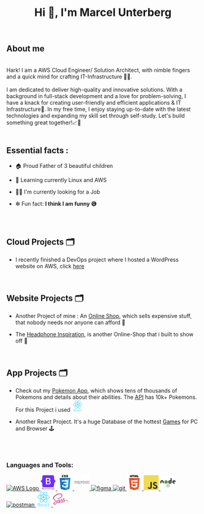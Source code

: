 
<h1 align="center">Hi 👋, I'm Marcel Unterberg</h1>
<br>

## About me

<br>
Hark! I am a AWS Cloud Engineer/ Solution Architect, with nimble fingers and a quick mind for crafting IT-Infrastructure 🧑‍💻.
<br>
<br>
I am dedicated to deliver high-quality and innovative solutions. With a background in full-stack development and a love for problem-solving, I have a knack for creating user-friendly and efficient applications & IT Infrastructure📱. In my free time, I enjoy staying up-to-date with the latest technologies and expanding my skill set through self-study. Let's build something great together!📈🌟
<br>
<br>

## Essential facts :

- 🏠 Proud Father of 3 beautiful children
- 📝 Learning currently Linux and AWS
- 🧑‍💻 I'm currently looking for a Job 


- ❇ Fun fact: **I think I am funny 😅**

<br>
<br>

## Cloud Projects 🗂

- I recently finished a DevOps project where I hosted a WordPress website on AWS, click <a href="https://github.com/Qadaar-TU/Host-a-WordPress-Website-on-AWS-.git" target="_blank" rel="noopener">here</a>

<br>

## Website Projects 🗂


- Another Project of mine : An <a href="https://qadaar-tu.github.io/design-shop/" target="_blank" rel="noopener">Online Shop</a>, which sells expensive stuff, that nobody needs nor anyone can afford 🤣

- The <a href="https://qadaar-tu.github.io/Headphone-Inspiration/index.html" target="_blank" rel="noopener">Headphone Inspiration</a>, is another Online-Shop that i built to show off 💪 

<br>

## App Projects 🗂

- Check out my <a href="https://iridescent-maamoul-d8c323.netlify.app/
" target="_blank" rel="noopener">Pokemon App</a>, which shows tens of thousands of Pokemons and details about their abilities. The <a href="https://pokeapi.co/
" target="_blank" rel="noopener">API</a> has 10k+ Pokemons. For this Project i used <a href="https://reactjs.org/" target="_blank" rel="noreferrer"> <img src="https://raw.githubusercontent.com/devicons/devicon/master/icons/react/react-original-wordmark.svg" alt="react" width="30" height="30"/> </a>

- Another React Project. It's a huge Database of the hottest <a href="https://exquisite-daifuku-ec7552.netlify.app/
" target="_blank" rel="noopener">Games</a> for PC and Browser 🕹️

<br>
<br>


<h3 align="left">Languages and Tools:</h3>








<p align="left"> <a href="https://getbootstrap.com" target="_blank" rel="noreferrer">
  <img src="https://www.pngall.com/wp-content/uploads/13/AWS-Logo-PNG-File.png" alt="AWS Logo" width="40">
</a>
<a href="https://getbootstrap.com" target="_blank" rel="noreferrer"> <img src="https://raw.githubusercontent.com/devicons/devicon/master/icons/bootstrap/bootstrap-plain-wordmark.svg" alt="bootstrap" width="40" height="40"/> </a> <a href="https://www.w3schools.com/css/" target="_blank" rel="noreferrer"> <img src="https://raw.githubusercontent.com/devicons/devicon/master/icons/css3/css3-original-wordmark.svg" alt="css3" width="40" height="40"/> </a> <a href="https://expressjs.com" target="_blank" rel="noreferrer"> <img src="https://raw.githubusercontent.com/devicons/devicon/master/icons/express/express-original-wordmark.svg" alt="express" width="40" height="40"/> </a> <a href="https://www.figma.com/" target="_blank" rel="noreferrer"> <img src="https://www.vectorlogo.zone/logos/figma/figma-icon.svg" alt="figma" width="40" height="40"/> </a> <a href="https://git-scm.com/" target="_blank" rel="noreferrer"> <img src="https://www.vectorlogo.zone/logos/git-scm/git-scm-icon.svg" alt="git" width="40" height="40"/> </a> <a href="https://www.w3.org/html/" target="_blank" rel="noreferrer"> <img src="https://raw.githubusercontent.com/devicons/devicon/master/icons/html5/html5-original-wordmark.svg" alt="html5" width="40" height="40"/> </a> <a href="https://developer.mozilla.org/en-US/docs/Web/JavaScript" target="_blank" rel="noreferrer"> <img src="https://raw.githubusercontent.com/devicons/devicon/master/icons/javascript/javascript-original.svg" alt="javascript" width="40" height="40"/> </a> <a href="https://nodejs.org" target="_blank" rel="noreferrer"> <img src="https://raw.githubusercontent.com/devicons/devicon/master/icons/nodejs/nodejs-original-wordmark.svg" alt="nodejs" width="40" height="40"/> </a> <a href="https://postman.com" target="_blank" rel="noreferrer"> <img src="https://www.vectorlogo.zone/logos/getpostman/getpostman-icon.svg" alt="postman" width="40" height="40"/> </a> <a href="https://reactjs.org/" target="_blank" rel="noreferrer"> <img src="https://raw.githubusercontent.com/devicons/devicon/master/icons/react/react-original-wordmark.svg" alt="react" width="40" height="40"/> </a> <a href="https://sass-lang.com" target="_blank" rel="noreferrer"> <img src="https://raw.githubusercontent.com/devicons/devicon/master/icons/sass/sass-original.svg" alt="sass" width="40" height="40"/> </a> </p>
